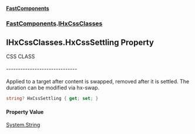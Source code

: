 #### [FastComponents](FastComponents.md 'FastComponents')
### [FastComponents](FastComponents.md 'FastComponents').[IHxCssClasses](FastComponents.IHxCssClasses.md 'FastComponents.IHxCssClasses')

## IHxCssClasses.HxCssSettling Property

CSS CLASS<br/>  
------------------------------<br/>  
Applied to a target after content is swapped, removed after it is settled. The duration can be modified via hx-swap.

```csharp
string? HxCssSettling { get; set; }
```

#### Property Value
[System.String](https://docs.microsoft.com/en-us/dotnet/api/System.String 'System.String')